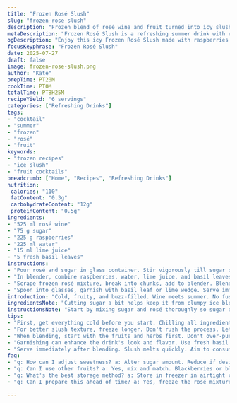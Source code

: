 ```yaml
---
title: "Frozen Rosé Slush"
slug: "frozen-rose-slush"
description: "Frozen blend of rosé wine and fruit turned into icy slush. Uses reduced sugar, swapped strawberries for raspberries, and adds fresh basil for herbal twist. Longer freeze, shorter blend. Refreshing summer sipper, chilled, smooth, slightly tart with subtle sweetness."
metaDescription: "Frozen Rosé Slush is a refreshing summer drink with raspberries, fresh basil, and a hint of lime. A cool treat for warm days."
ogDescription: "Enjoy this icy Frozen Rosé Slush made with raspberries and basil. Perfect for summer sipping and gatherings."
focusKeyphrase: "Frozen Rosé Slush"
date: 2025-07-27
draft: false
image: frozen-rose-slush.png
author: "Kate"
prepTime: PT20M
cookTime: PT0M
totalTime: PT8H25M
recipeYield: "6 servings"
categories: ["Refreshing Drinks"]
tags:
- "cocktail"
- "summer"
- "frozen"
- "rosé"
- "fruit"
keywords:
- "frozen recipes"
- "ice slush"
- "fruit cocktails"
breadcrumb: ["Home", "Recipes", "Refreshing Drinks"]
nutrition: 
 calories: "110"
 fatContent: "0.3g"
 carbohydrateContent: "12g"
 proteinContent: "0.5g"
ingredients:
- "525 ml rosé wine"
- "75 g sugar"
- "225 g raspberries"
- "225 ml water"
- "15 ml lime juice"
- "5 fresh basil leaves"
instructions:
- "Pour rosé and sugar in glass container. Stir vigorously till sugar dissolves. Cover loosely. Freeze 9 hours or till fully frozen."
- "In blender, combine raspberries, water, lime juice, and basil leaves. Pulse until combined but not pureed fully, leave some texture."
- "Scrape frozen rosé mixture, break into chunks, add to blender. Blend quickly until slushy, not watery. Stop and stir if needed."
- "Spoon into glasses, garnish with basil leaf or lime wedge. Serve immediately before melting."
introduction: "Cold, fruity, and buzz-filled. Wine meets summer. No fuss freezing. Sugar cut down to tame sweetness. Not strawberries but raspberries. Swapped citrus from lemon to lime. Basil sneaks in, herbal sharpness. A frozen cocktail of color and chill for warm nights. Pour, freeze, blitz, drink. Stubborn sugar dissolves slow. Ice forms thick and hard. Blend quick. Texture—icy slush, bits of fruit still clinging. A cocktail that's both wine and sorbet, cutting edge and casual. Quickly shifts moods from thirst to party. Slushy yet elegant. Bursting with red fruit and sharp herb. Give it time. Freeze longer than usual, blend less. Basil leaf gets the fancy nod."
ingredientsNote: "Cutting sugar a bit helps keep it from clumpy ice blocks. Raspberries replace strawberries adding a deeper, tangier note and more seeds for texture. Fresh basil, torn or whole, brightens the flavors and offsets sweetness with herbal freshness. Lime juice sharper than lemon adds crisp acidity. Water dilutes the puree just enough, making the slush blend smooth but not too watery once frozen rosé added in. The rosé quantity reduced by 30% to keep the sweetness and chill balanced. All ingredients should be chilled beforehand for best freezing results."
instructionsNote: "Start by mixing sugar and rosé thoroughly so sugar dissolves fully before freezing. Freeze longer than usual for denser ice. Churn or scrape every 3-4 hours if possible to break big crystals. For blender step, start with puree of fruits and herbs to avoid completely smooth mix—tiny chunks add texture contrast. Add frozen rosé cubes last to keep slush consistency, blend short bursts only lest mixture turns watery. Serve immediately to maintain slush texture before melting sets in. Garnishing with fresh basil or lime wedge ties in flavors visually and aromatic."
tips:
- "First, get everything cold before you start. Chilling all ingredients really helps. It contributes to better freezing results. Keep the rosé in the fridge a while. Even the water. Don't skip this part. Skip it and you might struggle later."
- "For better slush texture, freeze longer. Don't rush the process. Let the rosé and sugar blend freeze fully. It needs time to become dense ice. This isn't a quick blend and go. Churn or break big ice every few hours. It really helps."
- "When blending, start with the fruits and herbs first. Don't over-puree. Keep some texture. The frozen rosé goes in later. Add it last, in chunks. Quick blends only. If you blend too long, it might become runny. Not the goal here."
- "Garnishing can enhance the drink's look and flavor. Use fresh basil leaves or a lime wedge. It ties in the herbal and tart notes. Presentation matters. That's part of enjoyment. Simple touches can elevate the drink."
- "Serve immediately after blending. Slush melts quickly. Aim to consume right away. Slushy, icy, that's the goal. The longer it sits, the less icy. A little effort now saves disappointment later."
faq:
- "q: How can I adjust sweetness? a: Alter sugar amount. Reduce if desired. Use sweet fruits. Note varieties can change sweetness. Explore preferences."
- "q: Can I use other fruits? a: Yes, mix and match. Blackberries or blueberries work. Consider seasonal fruits for variety. Just keep balance in mind."
- "q: What's the best storage method? a: Store in freezer in airtight container. Ensure it's sealed to avoid ice crystals. But for best taste, consume fresh."
- "q: Can I prepare this ahead of time? a: Yes, freeze the rosé mixture in advance. Just blend before serving. Don't freeze slush for long-term; texture suffers."

---
```

